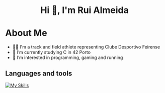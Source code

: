 <h1 align="center">Hi 👋, I'm Rui Almeida</h1>

# About Me
- 🏃‍♂️ I'm a track and field athlete representing Clube Desportivo Feirense
- 🌱 I’m currently studying C in 42 Porto
- 👀 I’m interested in programming, gaming and running

## Languages and tools
[![My Skills](https://skillicons.dev/icons?i=c,cpp,javascript,html,css,docker,bash,github,linux)](https://skillicons.dev)

<!---
rmsa42/rmsa42 is a ✨ special ✨ repository because its `README.md` (this file) appears on your GitHub profile.
You can click the Preview link to take a look at your changes.
--->
